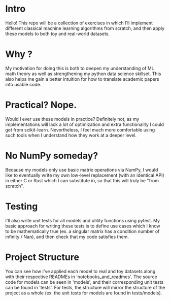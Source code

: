 # Intro
Hello! This repo will be a collection of exercises in which I'll implement different classical machine learning algorithms from scratch, and then apply these models to both toy and real-world datasets.

# Why ?
My motivation for doing this is both to deepen my understanding of ML math theory as well as strengthening my python data science skillset. This also helps me gain a better intuition for how to translate academic papers into usable code.

# Practical? Nope.
Would I ever use these models in practice? Definitely not, as my implementations will lack a lot of optimization and extra functionality I could get from scikit-learn. Nevertheless, I feel much more comfortable using such tools when I understand how they work at a deeper level.

# No NumPy someday?
Because my models only use basic matrix operations via NumPy, I would like to eventually write my own low-level replacement (with an identical API) in either C or Rust which I can substitute in, so that this will truly be "from scratch". 

# Testing
I'll also write unit tests for all models and utility functions using pytest. My basic approach for writing these tests is to define use cases which I know to be mathematically true (ex. a singular matrix has a condition number of infinity / Nan), and then check that my code satisfies them.

# Project Structure
You can see how I've applied each model to real and toy datasets along with their respective READMEs in 'notebooks_and_readmes'. The source code for models can be seen in 'models', and their corresponding unit tests can be found in 'tests'. For tests, the structure will mirror the structure of the project as a whole (ex. the unit tests for models are found in tests/models). 

